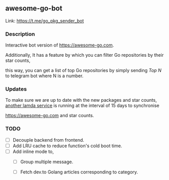 ## awesome-go-bot

Link: https://t.me/go_pkg_sender_bot

### Description 

Interactive bot version of https://awesome-go.com.

Additionally, It has a feature by which you can filter Go repositories by their star counts, 

this way, you can get a list of top Go repositories by simply sending *Top N* to telegram bot where N is a number. 

### Updates

To make sure we are up to date with the new packages and star counts, [another lamda service](https://github.com/samirkape/awesome-go-sync) is running at the interval of 15 days to synchronise 

https://awesome-go.com and star counts.


### TODO

- [ ] Decouple backend from frontend.
- [ ] Add LRU cache to reduce function's cold boot time.
- [ ] Add inline mode to,
     - [ ] Group multiple message.
     - [ ] Fetch dev.to Golang articles corresponding to category.

 

